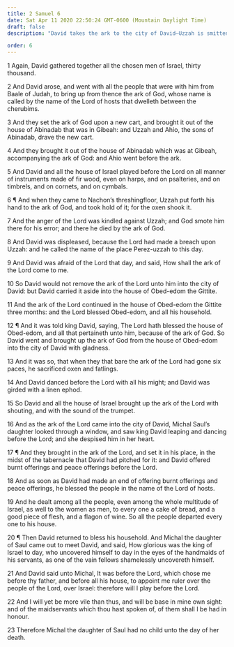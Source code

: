 ```yaml
---
title: 2 Samuel 6
date: Sat Apr 11 2020 22:50:24 GMT-0600 (Mountain Daylight Time)
draft: false
description: "David takes the ark to the city of David—Uzzah is smitten for steadying the ark and dies—David dances before the Lord, causing a breach between him and Michal."

order: 6
---
```

    
1 Again, David gathered together all the chosen men of Israel, thirty thousand.

2 And David arose, and went with all the people that were with him from Baale of Judah, to bring up from thence the ark of God, whose name is called by the name of the Lord of hosts that dwelleth between the cherubims.

3 And they set the ark of God upon a new cart, and brought it out of the house of Abinadab that was in Gibeah: and Uzzah and Ahio, the sons of Abinadab, drave the new cart.

4 And they brought it out of the house of Abinadab which was at Gibeah, accompanying the ark of God: and Ahio went before the ark.

5 And David and all the house of Israel played before the Lord on all manner of instruments made of fir wood, even on harps, and on psalteries, and on timbrels, and on cornets, and on cymbals.

6 ¶ And when they came to Nachon’s threshingfloor, Uzzah put forth his hand to the ark of God, and took hold of it; for the oxen shook it.

7 And the anger of the Lord was kindled against Uzzah; and God smote him there for his error; and there he died by the ark of God.

8 And David was displeased, because the Lord had made a breach upon Uzzah: and he called the name of the place Perez-uzzah to this day.

9 And David was afraid of the Lord that day, and said, How shall the ark of the Lord come to me.

10 So David would not remove the ark of the Lord unto him into the city of David: but David carried it aside into the house of Obed-edom the Gittite.

11 And the ark of the Lord continued in the house of Obed-edom the Gittite three months: and the Lord blessed Obed-edom, and all his household.

12 ¶ And it was told king David, saying, The Lord hath blessed the house of Obed-edom, and all that pertaineth unto him, because of the ark of God. So David went and brought up the ark of God from the house of Obed-edom into the city of David with gladness.

13 And it was so, that when they that bare the ark of the Lord had gone six paces, he sacrificed oxen and fatlings.

14 And David danced before the Lord with all his might; and David was girded with a linen ephod.

15 So David and all the house of Israel brought up the ark of the Lord with shouting, and with the sound of the trumpet.

16 And as the ark of the Lord came into the city of David, Michal Saul’s daughter looked through a window, and saw king David leaping and dancing before the Lord; and she despised him in her heart.

17 ¶ And they brought in the ark of the Lord, and set it in his place, in the midst of the tabernacle that David had pitched for it: and David offered burnt offerings and peace offerings before the Lord.

18 And as soon as David had made an end of offering burnt offerings and peace offerings, he blessed the people in the name of the Lord of hosts.

19 And he dealt among all the people, even among the whole multitude of Israel, as well to the women as men, to every one a cake of bread, and a good piece of flesh, and a flagon of wine. So all the people departed every one to his house.

20 ¶ Then David returned to bless his household. And Michal the daughter of Saul came out to meet David, and said, How glorious was the king of Israel to day, who uncovered himself to day in the eyes of the handmaids of his servants, as one of the vain fellows shamelessly uncovereth himself.

21 And David said unto Michal, It was before the Lord, which chose me before thy father, and before all his house, to appoint me ruler over the people of the Lord, over Israel: therefore will I play before the Lord.

22 And I will yet be more vile than thus, and will be base in mine own sight: and of the maidservants which thou hast spoken of, of them shall I be had in honour.

23 Therefore Michal the daughter of Saul had no child unto the day of her death.
